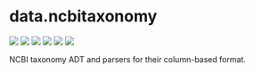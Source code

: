 # data.ncbitaxonomy

[![](https://travis-ci.org/bio4j/data.ncbitaxonomy.svg?branch=master)](https://travis-ci.org/bio4j/data.ncbitaxonomy)
[![](https://api.codacy.com/project/badge/Grade/115320339bd446798dfdf068c8e9d62d)](https://www.codacy.com/app/bio4j/data.ncbitaxonomy)
[![](https://api.codacy.com/project/badge/Coverage/115320339bd446798dfdf068c8e9d62d)](https://www.codacy.com/app/bio4j/data-ncbitaxonomy?utm_source=github.com&amp;utm_medium=referral&amp;utm_content=bio4j/data.ncbitaxonomy&amp;utm_campaign=Badge_Coverage)
[![](http://github-release-version.herokuapp.com/github/bio4j/data.ncbitaxonomy/release.svg)](https://github.com/bio4j/data.ncbitaxonomy/releases/latest)
[![](https://img.shields.io/badge/license-AGPLv3-blue.svg)](https://tldrlegal.com/license/gnu-affero-general-public-license-v3-%28agpl-3.0%29)
[![](https://img.shields.io/badge/contact-gitter_chat-dd1054.svg)](https://gitter.im/bio4j/data.ncbitaxonomy)

NCBI taxonomy ADT and parsers for their column-based format.
